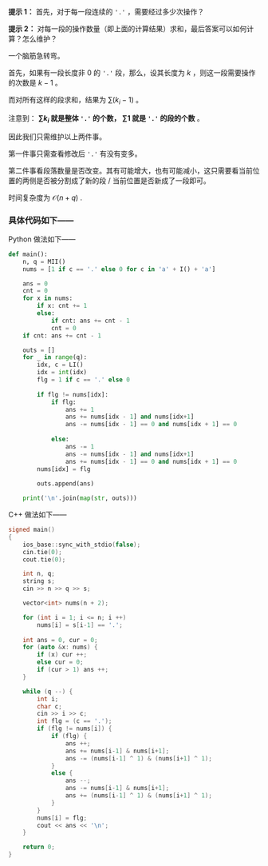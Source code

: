**提示 1：** 首先，对于每一段连续的 `'.'` ，需要经过多少次操作？

**提示 2：** 对每一段的操作数量（即上面的计算结果）求和，最后答案可以如何计算？怎么维护？

一个脑筋急转弯。

首先，如果有一段长度非 $0$ 的 `'.'` 段，那么，设其长度为 $k$ ，则这一段需要操作的次数是 $k-1$ 。

而对所有这样的段求和，结果为 $\sum (k_i-1)$ 。

注意到： **$\sum k_i$ 就是整体 `'.'` 的个数， $\sum 1$ 就是 `'.'` 的段的个数** 。

因此我们只需维护以上两件事。

第一件事只需查看修改后 `'.'` 有没有变多。

第二件事看段落数量是否改变。其有可能增大，也有可能减小，这只需要看当前位置的两侧是否被分割成了新的段 / 当前位置是否新成了一段即可。

时间复杂度为 $\mathcal{O}(n+q)$ .

### 具体代码如下——

Python 做法如下——

```Python []
def main():
    n, q = MII()
    nums = [1 if c == '.' else 0 for c in 'a' + I() + 'a']

    ans = 0
    cnt = 0
    for x in nums:
        if x: cnt += 1
        else:
            if cnt: ans += cnt - 1
            cnt = 0
    if cnt: ans += cnt - 1

    outs = []
    for _ in range(q):
        idx, c = LI()
        idx = int(idx)
        flg = 1 if c == '.' else 0
        
        if flg != nums[idx]:
            if flg:
                ans += 1
                ans += nums[idx - 1] and nums[idx+1]
                ans -= nums[idx - 1] == 0 and nums[idx + 1] == 0
                
            else:
                ans -= 1
                ans -= nums[idx - 1] and nums[idx+1]
                ans += nums[idx - 1] == 0 and nums[idx + 1] == 0
        nums[idx] = flg
        
        outs.append(ans)

    print('\n'.join(map(str, outs)))
```

C++ 做法如下——

```cpp []
signed main()
{
    ios_base::sync_with_stdio(false);
    cin.tie(0);
    cout.tie(0);

    int n, q;
    string s;
    cin >> n >> q >> s;

    vector<int> nums(n + 2);

    for (int i = 1; i <= n; i ++) 
        nums[i] = s[i-1] == '.';
    
    int ans = 0, cur = 0;
    for (auto &x: nums) {
        if (x) cur ++;
        else cur = 0;
        if (cur > 1) ans ++;
    }

    while (q --) {
        int i;
        char c;
        cin >> i >> c;
        int flg = (c == '.');
        if (flg != nums[i]) {
            if (flg) {
                ans ++;
                ans += nums[i-1] & nums[i+1];
                ans -= (nums[i-1] ^ 1) & (nums[i+1] ^ 1);
            }
            else {
                ans --;
                ans -= nums[i-1] & nums[i+1];
                ans += (nums[i-1] ^ 1) & (nums[i+1] ^ 1);
            }
        }
        nums[i] = flg;
        cout << ans << '\n';
    }

    return 0;
}
```